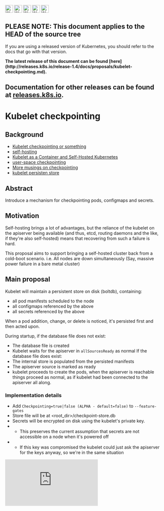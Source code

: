 <!-- BEGIN MUNGE: UNVERSIONED_WARNING -->

<!-- BEGIN STRIP_FOR_RELEASE -->

<img src="http://kubernetes.io/kubernetes/img/warning.png" alt="WARNING"
     width="25" height="25">
<img src="http://kubernetes.io/kubernetes/img/warning.png" alt="WARNING"
     width="25" height="25">
<img src="http://kubernetes.io/kubernetes/img/warning.png" alt="WARNING"
     width="25" height="25">
<img src="http://kubernetes.io/kubernetes/img/warning.png" alt="WARNING"
     width="25" height="25">
<img src="http://kubernetes.io/kubernetes/img/warning.png" alt="WARNING"
     width="25" height="25">

<h2>PLEASE NOTE: This document applies to the HEAD of the source tree</h2>

If you are using a released version of Kubernetes, you should
refer to the docs that go with that version.

<!-- TAG RELEASE_LINK, added by the munger automatically -->
<strong>
The latest release of this document can be found
[here](http://releases.k8s.io/release-1.4/docs/proposals/kubelet-checkpointing.md).

Documentation for other releases can be found at
[releases.k8s.io](http://releases.k8s.io).
</strong>
--

<!-- END STRIP_FOR_RELEASE -->

<!-- END MUNGE: UNVERSIONED_WARNING -->

# Kubelet checkpointing

## Background

* [Kubelet checkpointing or something](https://github.com/kubernetes/kubernetes/issues/489)
* [self-hosting](https://github.com/kubernetes/kubernetes/issues/246)
* [Kubelet as a Container and Self-Hosted Kubernetes](https://docs.google.com/document/d/1_I6xT0XHCoOqZUT-dtpxzwvYpTR5JmFQY0S4gL2PPkU/edit#)
* [user-space checkpointing](https://github.com/kubernetes-incubator/bootkube/tree/master/cmd/checkpoint)
* [More musings on checkpointing](https://docs.google.com/document/d/172T6T9R35wbs5wYERnne-2-Pivy4wL58PM5mVbEbkHo/edit#)
* [kubelet persisten store](https://github.com/kubernetes/kubernetes/pull/13861)

## Abstract

Introduce a mechanism for checkpointing pods, configmaps and secrets.

## Motivation

Self-hosting brings a lot of advantages, but the reliance of the kubelet on the apiserver being available (and thus, etcd, routing daemons and the like, if they're also self-hosted) means that recovering from such a failure is hard.

This proposal aims to support bringing a self-hosted cluster back from a cold-boot scenario.
i.e. All nodes are down simultaneously (Say, massive power failure in a bare metal cluster)

## Main proposal

Kubelet will maintain a persistent store on disk (boltdb), containing:
* all pod manifests scheduled to the node
* all configmaps referenced by the above
* all secrets referenced by the above

When a pod addition, change, or delete is noticed, it's persisted first and then acted upon.

During startup, if the database file does not exist:
* The database file is created
* Kubelet waits for the apiserver in `allSourcesReady` as normal
If the database file does exist:
* The internal store is populated from the persisted manifests
* The apiserver source is marked as ready
* kubelet proceeds to create the pods, when the apiserver is reachable things proceed as normal, as if kubelet had been connected to the apiserver all along.

### Implementation details

* Add `Checkpointing=true|false (ALPHA - default=false)` to `--feature-gates`
* Store file will be at <root_dir>/checkpoint-store.db
* Secrets will be encrypted on disk using the kubelet's private key.
* * This preserves the current assumption that secrets are not accessible on a node when it's powered off
* * If this key was compromised the kubelet could just ask the apiserver for the keys anyway, so we're in the same situation


<!-- BEGIN MUNGE: GENERATED_ANALYTICS -->
[![Analytics](https://kubernetes-site.appspot.com/UA-36037335-10/GitHub/docs/proposals/kubelet-checkpointing.md?pixel)]()
<!-- END MUNGE: GENERATED_ANALYTICS -->

